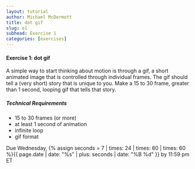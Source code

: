 ```yaml
---
layout: tutorial
author: Michael McDermott
title: dot gif
slug: e1
subhead: Exercise 1
categories: [exercises]
---
```

#### Exercise 1: dot gif

A simple way to start thinking about motion is through a gif, a short animated image that is controlled through individual frames. The gif should tell a (very short) story that is unique to you. Make a 15 to 30 frame, greater than 1 second, looping gif that tells that story.

<!-- [dot gif gifs]({{ site.baseurl }}/other/gifs) -->

##### Technical Requirements

* 15 to 30 frames (or more)
* at least 1 second of animation
* infinite loop
* gif format

<span class="due">Due Wednesday, {% assign seconds = 7 | times: 24 | times: 60 | times: 60 %}{{ page.date | date: "%s" | plus: seconds | date: "%B %d" }} by 11:59 pm ET</span>
